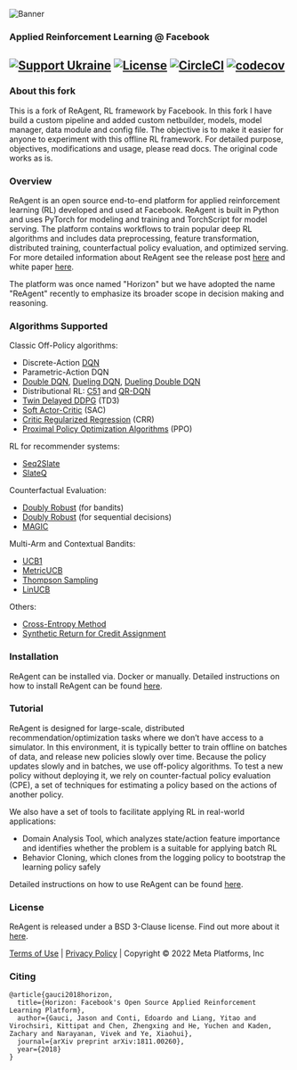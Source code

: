 ![Banner](logo/reagent_banner.png)
### Applied Reinforcement Learning @ Facebook
[![Support Ukraine](https://img.shields.io/badge/Support-Ukraine-FFD500?style=flat&labelColor=005BBB)](https://opensource.fb.com/support-ukraine)
[![License](https://img.shields.io/badge/license-BSD%203--Clause-brightgreen)](LICENSE)
[![CircleCI](https://circleci.com/gh/facebookresearch/ReAgent/tree/main.svg?style=shield)](https://circleci.com/gh/facebookresearch/ReAgent/tree/main)
[![codecov](https://codecov.io/gh/facebookresearch/ReAgent/branch/main/graph/badge.svg)](https://codecov.io/gh/facebookresearch/ReAgent)
---

### About this fork
This is a fork of ReAgent, RL framework by Facebook. In this fork I have build a custom pipeline and added custom netbuilder, models, model manager, data module and config file. The objective is to make it easier for anyone to experiment with this offline RL framework. For detailed purpose, objectives, modifications and usage, please read docs. The original code works as is. 

### Overview
ReAgent is an open source end-to-end platform for applied reinforcement learning (RL) developed and used at Facebook. ReAgent is built in Python and uses PyTorch for modeling and training and TorchScript for model serving. The platform contains workflows to train popular deep RL algorithms and includes data preprocessing, feature transformation, distributed training, counterfactual policy evaluation, and optimized serving. For more detailed information about ReAgent see the release post [here](https://research.fb.com/publications/horizon-facebooks-open-source-applied-reinforcement-learning-platform/) and white paper [here](https://arxiv.org/abs/1811.00260).

The platform was once named "Horizon" but we have adopted the name "ReAgent" recently to emphasize its broader scope in decision making and reasoning.

### Algorithms Supported

Classic Off-Policy algorithms:
- Discrete-Action [DQN](https://storage.googleapis.com/deepmind-media/dqn/DQNNaturePaper.pdf)
- Parametric-Action DQN
- [Double DQN](https://arxiv.org/abs/1509.06461), [Dueling DQN](https://arxiv.org/abs/1511.06581), [Dueling Double DQN](https://arxiv.org/abs/1710.02298)
- Distributional RL: [C51](https://arxiv.org/abs/1707.06887) and [QR-DQN](https://arxiv.org/abs/1710.10044)
- [Twin Delayed DDPG](https://arxiv.org/abs/1802.09477) (TD3)
- [Soft Actor-Critic](https://arxiv.org/abs/1801.01290) (SAC)
- [Critic Regularized Regression](https://arxiv.org/abs/2006.15134) (CRR)
- [Proximal Policy Optimization Algorithms](https://arxiv.org/abs/1707.06347) (PPO)

RL for recommender systems:
- [Seq2Slate](https://arxiv.org/abs/1810.02019)
- [SlateQ](https://arxiv.org/abs/1905.12767)

Counterfactual Evaluation:
- [Doubly Robust](https://arxiv.org/abs/1612.01205) (for bandits)
- [Doubly Robust](https://arxiv.org/abs/1511.03722) (for sequential decisions)
- [MAGIC](https://arxiv.org/abs/1604.00923)

Multi-Arm and Contextual Bandits:
- [UCB1](https://www.cs.bham.ac.uk/internal/courses/robotics/lectures/ucb1.pdf)
- [MetricUCB](https://arxiv.org/abs/0809.4882)
- [Thompson Sampling](https://web.stanford.edu/~bvr/pubs/TS_Tutorial.pdf)
- [LinUCB](https://arxiv.org/abs/1003.0146)


Others:
- [Cross-Entropy Method](http://web.mit.edu/6.454/www/www_fall_2003/gew/CEtutorial.pdf)
- [Synthetic Return for Credit Assignment](https://arxiv.org/abs/2102.12425)


### Installation
ReAgent can be installed via. Docker or manually. Detailed instructions on how to install ReAgent can be found [here](docs/installation.rst).

### Tutorial
ReAgent is designed for large-scale, distributed recommendation/optimization tasks where we don’t have access to a simulator.
In this environment, it is typically better to train offline on batches of data, and release new policies slowly over time.
Because the policy updates slowly and in batches, we use off-policy algorithms. To test a new policy without deploying it,
we rely on counter-factual policy evaluation (CPE), a set of techniques for estimating a policy based on the actions of another policy.

We also have a set of tools to facilitate applying RL in real-world applications:
- Domain Analysis Tool, which analyzes state/action feature importance and identifies whether the problem is a suitable for applying batch RL
- Behavior Cloning, which clones from the logging policy to bootstrap the learning policy safely

Detailed instructions on how to use ReAgent can be found [here](docs/usage.rst).


### License
ReAgent is released under a BSD 3-Clause license.  Find out more about it [here](LICENSE).

[Terms of Use](https://opensource.facebook.com/legal/terms) | [Privacy Policy](https://opensource.facebook.com/legal/privacy) | Copyright © 2022 Meta Platforms, Inc


### Citing
```
@article{gauci2018horizon,
  title={Horizon: Facebook's Open Source Applied Reinforcement Learning Platform},
  author={Gauci, Jason and Conti, Edoardo and Liang, Yitao and Virochsiri, Kittipat and Chen, Zhengxing and He, Yuchen and Kaden, Zachary and Narayanan, Vivek and Ye, Xiaohui},
  journal={arXiv preprint arXiv:1811.00260},
  year={2018}
}
```

